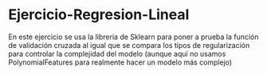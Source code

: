 # Ejercicio-Regresion-Lineal
En este ejercicio se usa la libreria de Sklearn para poner a prueba la función de validación cruzada
al igual que se compara los tipos de regularización para controlar la complejidad del modelo (aunque 
aquí no usamos PolynomialFeatures para realmente hacer un modelo más complejo)
